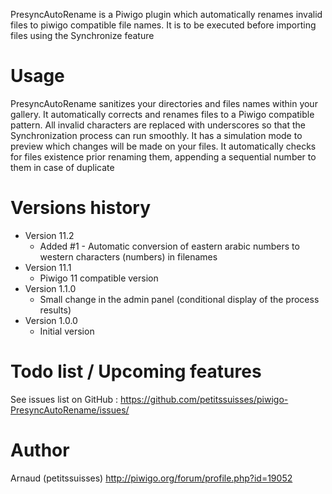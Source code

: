 PresyncAutoRename is a Piwigo plugin which automatically renames invalid files to piwigo compatible file names.
It is to be executed before importing files using the Synchronize feature

# Usage
PresyncAutoRename sanitizes your directories and files names within your gallery. It automatically corrects and renames files to a Piwigo compatible pattern.
All invalid characters are replaced with underscores so that the Synchronization process can run smoothly.
It has a simulation mode to preview which changes will be made on your files.
It automatically checks for files existence prior renaming them, appending a sequential number to them in case of duplicate

# Versions history
* Version 11.2
  * Added #1 - Automatic conversion of eastern arabic numbers to western characters (numbers) in filenames
* Version 11.1
  * Piwigo 11 compatible version
* Version 1.1.0
  * Small change in the admin panel (conditional display of the process results)
* Version 1.0.0
  * Initial version
  
# Todo list / Upcoming features
See issues list on GitHub : https://github.com/petitssuisses/piwigo-PresyncAutoRename/issues/

# Author 
Arnaud (petitssuisses) http://piwigo.org/forum/profile.php?id=19052